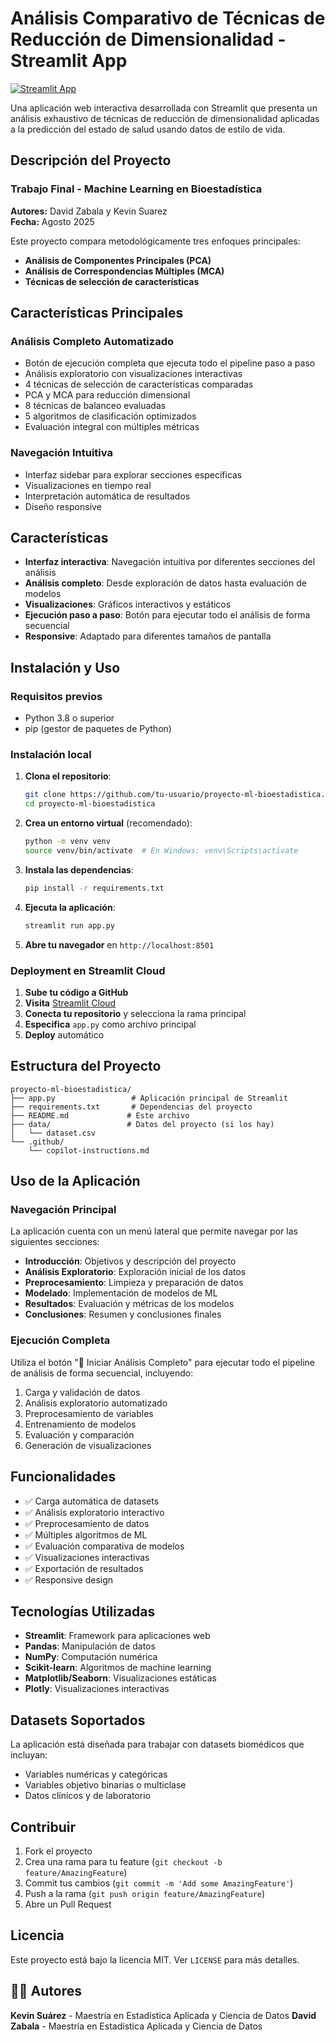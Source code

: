 # Análisis Comparativo de Técnicas de Reducción de Dimensionalidad - Streamlit App

[![Streamlit App](https://static.streamlit.io/badges/streamlit_badge_black_white.svg)](https://your-app-name.streamlit.app)

Una aplicación web interactiva desarrollada con Streamlit que presenta un análisis exhaustivo de técnicas de reducción de dimensionalidad aplicadas a la predicción del estado de salud usando datos de estilo de vida.

## Descripción del Proyecto

### **Trabajo Final - Machine Learning en Bioestadística**
**Autores:** David Zabala y Kevin Suarez  
**Fecha:** Agosto 2025

Este proyecto compara metodológicamente tres enfoques principales:
- **Análisis de Componentes Principales (PCA)**
- **Análisis de Correspondencias Múltiples (MCA)** 
- **Técnicas de selección de características**

## Características Principales

### **Análisis Completo Automatizado**
- Botón de ejecución completa que ejecuta todo el pipeline paso a paso
- Análisis exploratorio con visualizaciones interactivas
- 4 técnicas de selección de características comparadas
- PCA y MCA para reducción dimensional
- 8 técnicas de balanceo evaluadas
- 5 algoritmos de clasificación optimizados
- Evaluación integral con múltiples métricas

### **Navegación Intuitiva**
- Interfaz sidebar para explorar secciones específicas
- Visualizaciones en tiempo real
- Interpretación automática de resultados
- Diseño responsive

## Características

- **Interfaz interactiva**: Navegación intuitiva por diferentes secciones del análisis
- **Análisis completo**: Desde exploración de datos hasta evaluación de modelos
- **Visualizaciones**: Gráficos interactivos y estáticos
- **Ejecución paso a paso**: Botón para ejecutar todo el análisis de forma secuencial
- **Responsive**: Adaptado para diferentes tamaños de pantalla

## Instalación y Uso

### Requisitos previos
- Python 3.8 o superior
- pip (gestor de paquetes de Python)

### Instalación local

1. **Clona el repositorio**:
   ```bash
   git clone https://github.com/tu-usuario/proyecto-ml-bioestadistica.git
   cd proyecto-ml-bioestadistica
   ```

2. **Crea un entorno virtual** (recomendado):
   ```bash
   python -m venv venv
   source venv/bin/activate  # En Windows: venv\Scripts\activate
   ```

3. **Instala las dependencias**:
   ```bash
   pip install -r requirements.txt
   ```

4. **Ejecuta la aplicación**:
   ```bash
   streamlit run app.py
   ```

5. **Abre tu navegador** en `http://localhost:8501`

### Deployment en Streamlit Cloud

1. **Sube tu código a GitHub**
2. **Visita** [Streamlit Cloud](https://streamlit.io/cloud)
3. **Conecta tu repositorio** y selecciona la rama principal
4. **Especifica** `app.py` como archivo principal
5. **Deploy** automático

## Estructura del Proyecto

```
proyecto-ml-bioestadistica/
├── app.py                 # Aplicación principal de Streamlit
├── requirements.txt       # Dependencias del proyecto
├── README.md             # Este archivo
├── data/                 # Datos del proyecto (si los hay)
│   └── dataset.csv
└── .github/
    └── copilot-instructions.md
```

## Uso de la Aplicación

### Navegación Principal

La aplicación cuenta con un menú lateral que permite navegar por las siguientes secciones:

- **Introducción**: Objetivos y descripción del proyecto
- **Análisis Exploratorio**: Exploración inicial de los datos
- **Preprocesamiento**: Limpieza y preparación de datos
- **Modelado**: Implementación de modelos de ML
- **Resultados**: Evaluación y métricas de los modelos
- **Conclusiones**: Resumen y conclusiones finales

### Ejecución Completa

Utiliza el botón "🚀 Iniciar Análisis Completo" para ejecutar todo el pipeline de análisis de forma secuencial, incluyendo:

1. Carga y validación de datos
2. Análisis exploratorio automatizado
3. Preprocesamiento de variables
4. Entrenamiento de modelos
5. Evaluación y comparación
6. Generación de visualizaciones

## Funcionalidades

- ✅ Carga automática de datasets
- ✅ Análisis exploratorio interactivo
- ✅ Preprocesamiento de datos
- ✅ Múltiples algoritmos de ML
- ✅ Evaluación comparativa de modelos
- ✅ Visualizaciones interactivas
- ✅ Exportación de resultados
- ✅ Responsive design

## Tecnologías Utilizadas

- **Streamlit**: Framework para aplicaciones web
- **Pandas**: Manipulación de datos
- **NumPy**: Computación numérica
- **Scikit-learn**: Algoritmos de machine learning
- **Matplotlib/Seaborn**: Visualizaciones estáticas
- **Plotly**: Visualizaciones interactivas

## Datasets Soportados

La aplicación está diseñada para trabajar con datasets biomédicos que incluyan:
- Variables numéricas y categóricas
- Variables objetivo binarias o multiclase
- Datos clínicos y de laboratorio

## Contribuir

1. Fork el proyecto
2. Crea una rama para tu feature (`git checkout -b feature/AmazingFeature`)
3. Commit tus cambios (`git commit -m 'Add some AmazingFeature'`)
4. Push a la rama (`git push origin feature/AmazingFeature`)
5. Abre un Pull Request

## Licencia

Este proyecto está bajo la licencia MIT. Ver `LICENSE` para más detalles.

## 👨‍💻 Autores

**Kevin Suárez** - Maestría en Estadística Aplicada y Ciencia de Datos
**David Zabala** - Maestría en Estadística Aplicada y Ciencia de Datos
